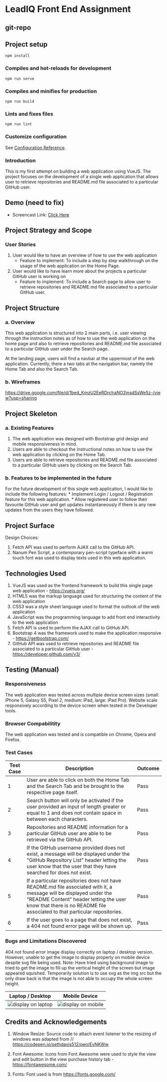 # LeadIQ Front End Assignment

## git-repo

## Project setup
```
npm install
```

### Compiles and hot-reloads for development
```
npm run serve
```

### Compiles and minifies for production
```
npm run build
```

### Lints and fixes files
```
npm run lint
```
### Customize configuration
See [Configuration Reference](https://cli.vuejs.org/config/).

### Introduction
This is my first attempt on building a web application using VueJS. The project focuses on the development of a single web application that allows user to retrieve repositories and README.md file associated to a particular GitHub user.

## Demo (need to fix)
* Screencast Link: [Click Here](https://youtu.be/HRuZB9GwAno)

## Project Strategy and Scope
### User Stories
1. User would like to have an overview of how to use the web application
   -   Feature to implement: To include a step by step walkthrough on the 
       usage of the web application on the Home Page.
2. User would like to have learn more about the projects a particular GitHub user is working on
   -   Feature to implement: To include a Search page to allow user to retrieve repositories and README.md file associated to a particular GitHub user.

## Project Structure
### a. Overview
This web application is structured into 2 main parts, i.e. user viewing through the instruction notes as of how to use the web application on the home page and also to retrieve repositories and README.md file associated to a particular GitHub user under the Search page.

At the landing page, users will find a navbar at the uppermost of the web application. Currently, there a two tabs at the navigation bar, namely the Home Tab and also the Search Tab.

### b. Wireframes
https://drive.google.com/file/d/1bed_KmzU2EeRDrclraNO2jnsdSsWe5z-/view?usp=sharing

## Project Skeleton
### a. Existing Features
1. The web application was designed with Bootstrap grid design and mobile responsiveness in mind.
2. Users are able to checkout the instructional notes on how to use the web application by clicking on the Home Tab.
3. Users are able to retrieve repositories and README.md file associated to a particular GitHub users by clicking on the Search Tab.

### b. Features to be implemented in the future
For the future development of this single web application, I would like to include the following features:
    * Implement Login / Logout / Registration feature for this web application.
    * Allow registered user to follow their favourite GitHub user and get updates instantaneously if there is any new updates from the users they have followed.

## Project Surface
Design Choices:
1. Fetch API was used to perform AJAX call to the GitHub API.
2. Nanum Pen Script, a contemporary pen-script typeface with a warm touch font was used to display texts used in this web application.

## Technologies Used
1. VueJS was used as the frontend framework to build this single page web application - https://vuejs.org/
2. HTML5 was the markup language used for structuring the content of the web application
3. CSS3 was a style sheet language used to format the outlook of the web application
4. JavaScript was the programming language to add front end interactivity to the web application
5. Fetch API is used to perform the AJAX call to GitHub API.
6. Bootstrap 4 was the framework used to make the application responsive - https://getbootstrap.com/  
7. GitHub API was used to retrieve repositories and README file associated to a particular GitHub user - https://developer.github.com/v3/

## Testing (Manual)
### Responsiveness
The web application was tested across multiple device screen sizes (small: iPhone 5, Galaxy S5, Pixel 2, medium: iPad, large: iPad Pro). Website scale responsively according to the device screen when tested in the Developer tools.

### Browser Compabilitity
The web application was tested and is compatible on Chrome, Opera and Firefox.

### Test Cases
| Test Case     | Description                   | Outcome  |
| ------------- |-----------------------------  | -------- |
|1              | User are able to click on both the Home Tab and the Search Tab and be brought to the respective page itself. | Pass     |
|2              | Search button will only be activated if the user provided an input of length greater or equal to 1 and does not contain space in between each characters. | Pass     |
|3              | Repositories and README information for a particular GitHub user are able to be retrieved via the GitHub API. | Pass     |
|4              | If the GitHub username provided does not exist, a message will be displayed under the "GitHub Repository List" header letting the user know that the user that they have searched for does not exist. | Pass     |
|5              | If a particular repositories does not have README.md file associated with it, a message will be displayed under the "README Content" header letting the user know that there is no README file associated to that particular repositories. | Pass     |
|6              | If the user goes to a page that does not exist, a 404 not found error page will be shown up. | Pass     |

### Bugs and Limitations Discovered
404 not found error image display correctly on laptop / desktop version. However, unable to get the image to display properly on mobile device despite svg file being used.
Note: Have tried using background image to tried to get the image to fill up the vertical height of the screen but image appeared squished. Temporarily solution is to use svg as the img src but the only draw back is that the image is not able to occupy the whole screen height.

Laptop / Desktop                                        |  Mobile Device
:------------------------------------------------------:|:-----------------------------------------------------:
![display on laptop](https://imgur.com/m3xYdJT)   | ![display on mobile](https://imgur.com/OZ1IiuX)

## Credits and Acknowledgements
1. Window Resize:
   Source code to attach event listener to the resizing of windows was adapted from // https://codepen.io/sethdavis512/pen/EvNKWw

2. Font Awesome:
   Icons from Font Awesome were used to style the view and edit button in the view purchase history tab - https://fontawesome.com/

3. Fonts: 
   Font used is from https://fonts.google.com/